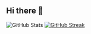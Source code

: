 ## Hi there 👋

<!--
**krussell2-rrc/krussell2-rrc** is a ✨ _special_ ✨ repository because its `README.md` (this file) appears on your GitHub profile.

Here are some ideas to get you started:

- 🔭 I’m currently working on ...
- 🌱 I’m currently learning ...
- 👯 I’m looking to collaborate on ...
- 🤔 I’m looking for help with ...
- 💬 Ask me about ...
- 📫 How to reach me: ...
- 😄 Pronouns: ...
- ⚡ Fun fact: ...
-->
![GitHub Stats](https://github-readme-stats.vercel.app/api?username=krussell2-rrc&show_icons=true&theme=dark)
[![GitHub Streak](https://streak-stats.demolab.com?user=krussell2-rrc&theme=github-dark-blue&hide_border=true&date_format=M%20j%5B%2C%20Y%5D)](https://git.io/streak-stats)
